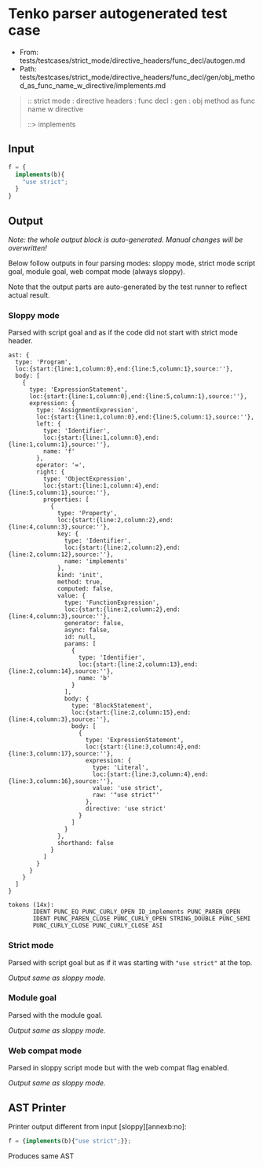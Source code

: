 # Tenko parser autogenerated test case

- From: tests/testcases/strict_mode/directive_headers/func_decl/autogen.md
- Path: tests/testcases/strict_mode/directive_headers/func_decl/gen/obj_method_as_func_name_w_directive/implements.md

> :: strict mode : directive headers : func decl : gen : obj method as func name w directive
>
> ::> implements

## Input


`````js
f = {
  implements(b){
    "use strict"; 
  }
}
`````

## Output

_Note: the whole output block is auto-generated. Manual changes will be overwritten!_

Below follow outputs in four parsing modes: sloppy mode, strict mode script goal, module goal, web compat mode (always sloppy).

Note that the output parts are auto-generated by the test runner to reflect actual result.

### Sloppy mode

Parsed with script goal and as if the code did not start with strict mode header.

`````
ast: {
  type: 'Program',
  loc:{start:{line:1,column:0},end:{line:5,column:1},source:''},
  body: [
    {
      type: 'ExpressionStatement',
      loc:{start:{line:1,column:0},end:{line:5,column:1},source:''},
      expression: {
        type: 'AssignmentExpression',
        loc:{start:{line:1,column:0},end:{line:5,column:1},source:''},
        left: {
          type: 'Identifier',
          loc:{start:{line:1,column:0},end:{line:1,column:1},source:''},
          name: 'f'
        },
        operator: '=',
        right: {
          type: 'ObjectExpression',
          loc:{start:{line:1,column:4},end:{line:5,column:1},source:''},
          properties: [
            {
              type: 'Property',
              loc:{start:{line:2,column:2},end:{line:4,column:3},source:''},
              key: {
                type: 'Identifier',
                loc:{start:{line:2,column:2},end:{line:2,column:12},source:''},
                name: 'implements'
              },
              kind: 'init',
              method: true,
              computed: false,
              value: {
                type: 'FunctionExpression',
                loc:{start:{line:2,column:2},end:{line:4,column:3},source:''},
                generator: false,
                async: false,
                id: null,
                params: [
                  {
                    type: 'Identifier',
                    loc:{start:{line:2,column:13},end:{line:2,column:14},source:''},
                    name: 'b'
                  }
                ],
                body: {
                  type: 'BlockStatement',
                  loc:{start:{line:2,column:15},end:{line:4,column:3},source:''},
                  body: [
                    {
                      type: 'ExpressionStatement',
                      loc:{start:{line:3,column:4},end:{line:3,column:17},source:''},
                      expression: {
                        type: 'Literal',
                        loc:{start:{line:3,column:4},end:{line:3,column:16},source:''},
                        value: 'use strict',
                        raw: '"use strict"'
                      },
                      directive: 'use strict'
                    }
                  ]
                }
              },
              shorthand: false
            }
          ]
        }
      }
    }
  ]
}

tokens (14x):
       IDENT PUNC_EQ PUNC_CURLY_OPEN ID_implements PUNC_PAREN_OPEN
       IDENT PUNC_PAREN_CLOSE PUNC_CURLY_OPEN STRING_DOUBLE PUNC_SEMI
       PUNC_CURLY_CLOSE PUNC_CURLY_CLOSE ASI
`````

### Strict mode

Parsed with script goal but as if it was starting with `"use strict"` at the top.

_Output same as sloppy mode._

### Module goal

Parsed with the module goal.

_Output same as sloppy mode._

### Web compat mode

Parsed in sloppy script mode but with the web compat flag enabled.

_Output same as sloppy mode._

## AST Printer

Printer output different from input [sloppy][annexb:no]:

````js
f = {implements(b){"use strict";}};
````

Produces same AST
